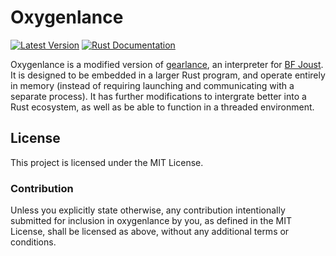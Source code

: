 # Oxygenlance

[![Latest Version](https://img.shields.io/crates/v/oxygenlance.svg)](https://crates.io/crates/oxygenlance)
[![Rust Documentation](https://img.shields.io/badge/api-rustdoc-blue.svg)](https://docs.rs/oxygenlance)

Oxygenlance is a modified version of [gearlance], an interpreter for [BF Joust]. It is designed to be embedded in a larger Rust program, and operate entirely in memory (instead of requiring launching and communicating with a separate process). It has further modifications to intergrate better into a Rust ecosystem, as well as be able to function in a threaded environment.

[gearlance]: https://github.com/fis/chainlance
[BF Joust]: http://esolangs.org/wiki/BF_Joust

## License

This project is licensed under the MIT License.

### Contribution

Unless you explicitly state otherwise, any contribution intentionally submitted for inclusion in oxygenlance by you, as defined in the MIT License, shall be licensed as above, without any additional terms or conditions.
